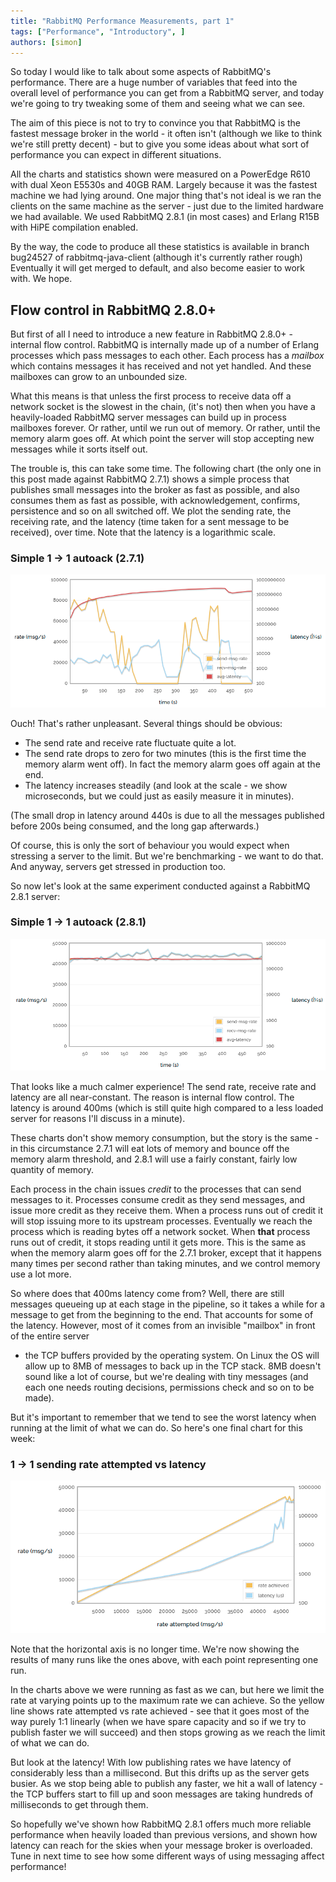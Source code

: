 ```yaml
---
title: "RabbitMQ Performance Measurements, part 1"
tags: ["Performance", "Introductory", ]
authors: [simon]
---
```


So today I would like to talk about some aspects of RabbitMQ's
performance. There are a huge number of variables that feed into
the overall level of performance you can get from a RabbitMQ
server, and today we're going to try tweaking some of them and
seeing what we can see.

<!-- truncate -->

The aim of this piece is not to try to convince you that
RabbitMQ is the fastest message broker in the world - it often
isn't (although we like to think we're still pretty decent) -
but to give you some ideas about what sort of performance you
can expect in different situations.

All the charts and statistics shown were measured on a PowerEdge
R610 with dual Xeon E5530s and 40GB RAM. Largely because it was
the fastest machine we had lying around. One major thing that's
not ideal is we ran the clients on the same machine as the
server - just due to the limited hardware we had available. We used
RabbitMQ 2.8.1 (in most cases) and Erlang R15B with HiPE compilation
enabled.

By the way, the code to produce all these statistics
is available in branch bug24527 of rabbitmq-java-client
(although it's currently rather rough) Eventually it will get
merged to default, and also become easier to work with. We hope.

## Flow control in RabbitMQ 2.8.0+

But first of all I need to introduce a new feature in RabbitMQ
2.8.0+ - internal flow control. RabbitMQ is internally made up of
a number of Erlang processes which pass messages to each
other. Each process has a *mailbox* which contains
messages it has received and not yet handled. And these
mailboxes can grow to an unbounded size.

What this means is that unless the first process to receive data
off a network socket is the slowest in the chain, (it's not)
then when you have a heavily-loaded RabbitMQ server messages can
build up in process mailboxes forever. Or rather, until we run
out of memory. Or rather, until the memory alarm goes off. At
which point the server will stop accepting new messages while it
sorts itself out.

The trouble is, this can take some time. The following chart
(the only one in this post made against RabbitMQ 2.7.1) shows a
simple process that publishes small messages into the broker as
fast as possible, and also consumes them as fast as possible,
with acknowledgement, confirms, persistence and so on all
switched off. We plot the sending rate, the receiving rate, and
the latency (time taken for a sent message to be received), over
time. Note that the latency is a logarithmic scale.

### Simple 1 -> 1 autoack (2.7.1)

![](performance-01-01.png)

Ouch! That's rather unpleasant. Several things should be obvious:

* The send rate and receive rate fluctuate quite a lot.
* The send rate drops to zero for two minutes (this is the
first time the memory alarm went off). In fact the memory alarm
goes off again at the end.
* The latency increases steadily (and look at the scale - we
show microseconds, but we could just as easily measure it in
minutes).

(The small drop in latency around 440s is due to all the
messages published before 200s being consumed, and the long gap
afterwards.)

Of course, this is only the sort of behaviour you would expect
when stressing a server to the limit. But we're benchmarking -
we want to do that. And anyway, servers get stressed in
production too.

So now let's look at the same experiment conducted against a
RabbitMQ 2.8.1 server:

### Simple 1 -> 1 autoack (2.8.1)

![](performance-01-02.png)

That looks like a much calmer experience! The send rate, receive
rate and latency are all near-constant. The reason is internal
flow control. The latency is around 400ms (which is still quite
high compared to a less loaded server for reasons I'll discuss
in a minute).

These charts don't show memory consumption, but the story is the
same - in this circumstance 2.7.1 will eat lots of memory and
bounce off the memory alarm threshold, and 2.8.1 will use a
fairly constant, fairly low quantity of memory.

Each process in the chain issues *credit* to the
processes that can send messages to it. Processes consume credit
as they send messages, and issue more credit as they receive
them. When a process runs out of credit it will stop issuing
more to its upstream processes. Eventually we reach the process
which is reading bytes off a network
socket. When **that** process runs out of credit,
it stops reading until it gets more. This is the same as when
the memory alarm goes off for the 2.7.1 broker, except that it
happens many times per second rather than taking minutes, and we
control memory use a lot more.

So where does that 400ms latency come from? Well, there are
still messages queueing up at each stage in the pipeline, so it
takes a while for a message to get from the beginning to the
end. That accounts for some of the latency. However, most of it
comes from an invisible "mailbox" in front of the entire server
- the TCP buffers provided by the operating system. On Linux
the OS will allow up to 8MB of messages to back up in the TCP
stack. 8MB doesn't sound like a lot of course, but we're dealing
with tiny messages (and each one needs routing decisions,
permissions check and so on to be made).

But it's important to remember that we tend to see the worst
latency when running at the limit of what we can do. So here's
one final chart for this week:

### 1 -> 1 sending rate attempted vs latency

![](performance-01-03.png)

Note that the horizontal axis is no longer time. We're now
showing the results of many runs like the ones above, with each
point representing one run.

In the charts above we were running as fast as we can, but here
we limit the rate at varying points up to the maximum rate we
can achieve. So the yellow line shows rate attempted vs rate
achieved - see that it goes most of the way purely 1:1 linearly
(when we have spare capacity and so if we try to publish faster
we will succeed) and then stops growing as we reach the limit of
what we can do.

But look at the latency! With low publishing rates we have
latency of considerably less than a millisecond. But this drifts
up as the server gets busier. As we stop being able to publish
any faster, we hit a wall of latency - the TCP buffers start to
fill up and soon messages are taking hundreds of milliseconds to
get through them.

So hopefully we've shown how RabbitMQ 2.8.1 offers much more
reliable performance when heavily loaded than previous versions,
and shown how latency can reach for the skies when your message
broker is overloaded. Tune in next time to see how some
different ways of using messaging affect performance!
